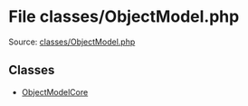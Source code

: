 File classes/ObjectModel.php
=========

Source: [classes/ObjectModel.php](https://github.com/PrestaShop/PrestaShop/blob/1.5.3.1/classes/ObjectModel.php)


Classes
-------

* [ObjectModelCore](class.ObjectModelCore.md)

